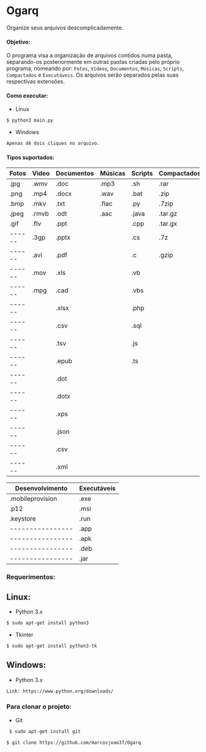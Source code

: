 Ogarq
=====
Organize seus arquivos descomplicadamente.

#### Objetivo:

O programa visa a organização de arquivos contidos numa pasta, separando-os posteriormente em outras pastas criadas pelo próprio programa, nomeando por:
 `Fotos`, `Vídeos`, `Documentos`, `Músicas`, `Scripts`, `Compactados` e `Executáveis`. Os arquivos serão separados pelas suas respectivas extensões.

#### Como executar:
* Linux
```sh
$ python3 main.py
```

* Windows
```sh
Apenas dê dois cliques no arquivo.
```

#### Tipos suportados:

| Fotos  | Video  |  Documentos | Músicas | Scripts | Compactados |
| ------ | ------ |  ---------- | ------- | ------- | ----------- |
| .jpg   | .wmv   |  .doc       | .mp3    | .sh     | .rar        |
| .png   | .mp4   |  .docx      | .wav    | .bat    | .zip        |
| .bmp   | .mkv   |  .txt       | .flac   | .py     | .7zip       |
| .jpeg  | .rmvb  |  .odt       | .aac    | .java   | .tar.gz     |
| .gif   | .flv   |  .ppt       |         | .cpp    | .tar.gx     |
| ------ | .3gp   |  .pptx      |         | .cs     | .7z         |
| ------ | .avi   |  .pdf       |         | .c      | .gzip       |
| ------ | .mov   |  .xls       |         | .vb     |             |
| ------ | .mpg   |  .cad       |         | .vbs    |             |
| ------ |        |  .xlsx      |         | .php    |             |
| ------ |        |  .csv       |         | .sql    |             |
| ------ |        |  .tsv       |         | .js     |             |
| ------ |        |  .epub      |         | .ts     |             |
| ------ |        |  .dot       |         |         |             |
| ------ |        |  .dotx      |         |         |             |
| ------ |        |  .xps       |         |         |             |
| ------ |        |  .json      |         |         |             |
| ------ |        |  .csv       |         |         |             |
| ------ |        |  .xml       |         |         |             |



| Desenvolvimento  | Executáveis |
| ---------------- | ----------- |
| .mobileprovision | .exe        |
| .p12             | .msi        |
| .keystore        | .run        |
| ---------------- | .app        |
| ---------------- | .apk        |
| ---------------- | .deb        |
| ---------------- | .jar        |


### Requerimentos:

## Linux:
* Python 3.x

 ```sh
 $ sudo apt-get install python3
 ```

* Tkinter

 ```sh
 $ sudo apt-get install python3-tk
 ```

## Windows:
* Python 3.x
```sh
Link: https://www.python.org/downloads/
```

### Para clonar o projeto:

* Git

 ```sh
  $ sudo apt-get install git
 ```

 ```sh
 $ git clone https://github.com/marcosjoao37/Ogarq
 ```
